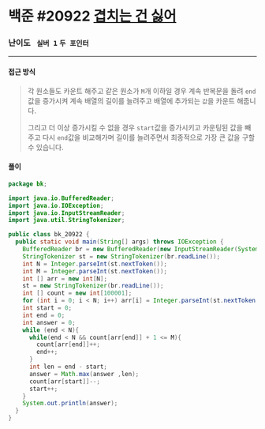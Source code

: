 # 백준 #20922 [겹치는 건 싫어](https://www.acmicpc.net/problem/20922)

### 난이도 ` 실버 1` `두 포인터`

---

#### 접근 방식

> 각 원소들도 카운트 해주고 같은 원소가 `M`개 이하일 경우 계속 반복문을 돌려 `end`값을 증가시켜 계속 배열의 길이를 늘려주고 배열에 추가되는 `값`을 카운트 해줍니다.
>
> 그리고 더 이상 증가시킬 수 없을 경우 `start`값을 증가시키고 카운팅된 값을 빼주고 다시 `end`값을 비교해가며 길이를 늘려주면서 최종적으로 가장 큰 값을 구할 수 있습니다.

#### 풀이

```java
package bk;

import java.io.BufferedReader;
import java.io.IOException;
import java.io.InputStreamReader;
import java.util.StringTokenizer;

public class bk_20922 {
  public static void main(String[] args) throws IOException {
    BufferedReader br = new BufferedReader(new InputStreamReader(System.in));
    StringTokenizer st = new StringTokenizer(br.readLine());
    int N = Integer.parseInt(st.nextToken());
    int M = Integer.parseInt(st.nextToken());
    int [] arr = new int[N];
    st = new StringTokenizer(br.readLine());
    int [] count = new int[100001];
    for (int i = 0; i < N; i++) arr[i] = Integer.parseInt(st.nextToken());
    int start = 0;
    int end = 0;
    int answer = 0;
    while (end < N){
      while(end < N && count[arr[end]] + 1 <= M){
        count[arr[end]]++;
        end++;
      }
      int len = end - start;
      answer = Math.max(answer ,len);
      count[arr[start]]--;
      start++;
    }
    System.out.println(answer);
  }
}
```

